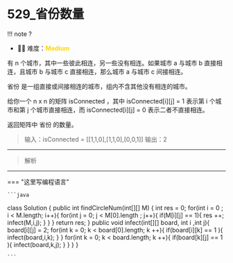 # 529_省份数量

<!-- 所有文件名必须是该题目的英文名 -->

!!! note
    <!-- 这里记载考察的数据结构、算法等 -->
    ?

- 🔑🔑 难度：<span style = "color:gold; font-weight:bold">Medium</span>
<!-- <span style = "color:gold; font-weight:bold">Medium</span> 中等 -->
<!-- <span style = "color:crisma; font-weight:bold">High</span> 困难 -->
<!-- <span style = "color:Green; font-weight:bold">Easy</span> 简单 -->


有 n 个城市，其中一些彼此相连，另一些没有相连。如果城市 a 与城市 b 直接相连，且城市 b 与城市 c 直接相连，那么城市 a 与城市 c 间接相连。

省份 是一组直接或间接相连的城市，组内不含其他没有相连的城市。

给你一个 n x n 的矩阵 isConnected ，其中 isConnected[i][j] = 1 表示第 i 个城市和第 j 个城市直接相连，而 isConnected[i][j] = 0 表示二者不直接相连。

返回矩阵中 省份 的数量。


<!-- 题目简介 -->
> 输入：isConnected = [[1,1,0],[1,1,0],[0,0,1]]
> 输出：2

------

> 解析

-------------

=== "这里写编程语言"

    ```java
   class Solution {
        public int findCircleNum(int[][] M) {
            int res = 0;
            for(int i = 0 ; i < M.length; i++){
                for(int j = 0; j < M[0].length ; j++){
                    if(M[i][j] == 1){
                        res ++;
                        infect(M,i,j);
                    }
                }
            }
            return res;
        }
        public void infect(int[][] board, int i ,int j){
            board[i][j] = 2;
            for(int k = 0; k < board[0].length; k ++){
                if(board[i][k] == 1 ){
                    infect(board,i,k);
                }
            }
            for(int k = 0; k < board.length; k ++){
                if(board[k][j] == 1 ){
                    infect(board,k,j);
                }
            }
        }
    }


    ```